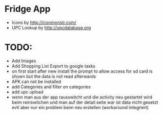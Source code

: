 # Fridge App
 - Icons by http://iconmonstr.com/
 - UPC Lookup by http://upcdatabase.org

# TODO:
 - Add Images
 - Add Shopping List Export to google tasks
 - on first start after new install the prompt to allow access for sd card is shown but the data is not read afterwards
 - APK can not be installed 
 - add Categories and filter on categories
 - add upc upload
 - wenn man aus der app rausswitcht und die activity neu gestartet wird beim reinswitchen und man auf der detail seite war ist data nicht gesetzt evtl aber nur ein problem beim neu erstellen (workaround integriert)
